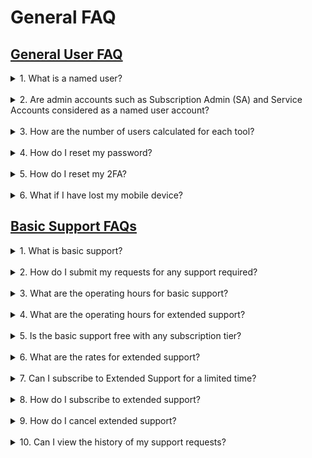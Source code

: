 # General FAQ

## [General User FAQ](#general-user-faq)

<details>
  <summary>1. What is a named user?</summary><br> 
A named user refers to licenses that is bound to a specific user. Each named user uses a licence in the subscription quota. 
</details>
<br> 
<details>
  <summary>2. Are admin accounts such as Subscription Admin (SA) and Service Accounts considered as a named user account? </summary><br> 
Yes. You will be utilising one user for each SA and service account.  
  </details>
<br> 
<details>
  <summary>3. How are the number of users calculated for each tool?</summary><br> 
Each tool is tied to 1 named user.  

For example, if you have a Squad subscription, you have a maximum of 14 named users in total (8 named users for Development tools, 3 for Sonatype, 3 for XebiaLabs).  
  </details>
<br> 
<details>
  <summary>4. How do I reset my password?</summary><br> 
You can find the steps to <a href="https://docs.developer.tech.gov.sg/docs/ship-hats-documentation/#/portal-guide/manage-account?id=reset-password">reset password</a> as described in <a href"=https://docs.developer.tech.gov.sg/docs/ship-hats-documentation/#/portal-guide/manage-account">manage accounts</a> in SHIP-HATS Portal Admin guide 
  </details>
<br> 
<details>
  <summary>5. How do I reset my 2FA?</summary><br> 
You can find the steps to <a href="https://docs.developer.tech.gov.sg/docs/ship-hats-documentation/#/portal-guide/manage-account?id=reset-2fa">reset 2FA</a> as described in <a href="https://docs.developer.tech.gov.sg/docs/ship-hats-documentation/#/portal-guide/manage-account">manage accounts in SHIP-HATS Portal Admin guide</a>. 
  </details>
<br> 
<details>
  <summary>6. What if I have lost my mobile device?</summary><br> 
You can refer to <a href="https://docs.developer.tech.gov.sg/docs/ship-hats-documentation/#/portal-guide/manage-account"> manage accounts</a> for more information on instructions to reset your account. 
    </details>
    
## [Basic Support FAQs](#basic-support-faq)

<details>
  <summary>1. What is basic support? </summary><br> 
Basic support is the support provided by SHIP-HATS team as per on the service agreement. 
  </details>
<br> 
<details>
  <summary> 2. How do I submit my requests for any support required? </summary><br> 
Email enquiries_enp@ship.gov.sg or you can submit a ticket on the <a href="https://jira.ship.gov.sg/servicedesk/customer/portal/11">SHIP service desk (SSD) portal</a>. 
  </details>
<br> 
<details>
  <summary>3. What are the operating hours for basic support? </summary><br> 

SHIP-HATS basic support to all users is offered from Monday to Friday, 9.00 AM to 5.30 PM. 

Agencies can subscribe to the extended support hours as an add-on if required. 
  </details>
<br> 
<details>
  <summary>4. What are the operating hours for extended support? </summary><br> 
SHIP-HATS extended support is offered from Monday to Friday, 9.00 AM to 10.00 PM. 
  </details>
<br> 
<details>
  <summary>5. Is the basic support free with any subscription tier? </summary><br> 
Yes, it is free with any subscription tier. 
  </details>
<br> 
<details>
  <summary>6. What are the rates for extended support? </summary><br> 
Extended support is charged at 50% of the total subscription based on the standard price. 
  </details>
<br> 
<details>
  <summary>7. Can I subscribe to Extended Support for a limited time? </summary><br> 
Yes. A one-month advance notice is required. There is no pro-rated price and is computed as a full-month's rate. Hence, to maximise it is recommended to start on the 1st of any month. 
  </details>
<br> 
<details>
  <summary>8. How do I subscribe to extended support? </summary><br> 

Email enquiries_enp@tech.gov.sg to subscribe to extended support. 
  </details>
<br> 
<details>
  <summary>9. How do I cancel extended support? </summary><br>  

Email enquiries_enp@tech.gov.sg to cancel extended support. 
   </details>
<br> 
<details>
  <summary>10. Can I view the history of my support requests? </summary><br>  

Users can refer to their requests on the <a href="https://jira.ship.gov.sg/servicedesk/customer/portal/11">SSD portal</a>.
     </details>
     
     
